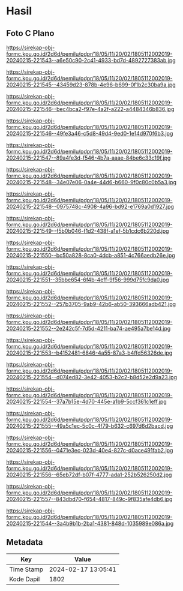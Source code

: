 # Hasil

## Foto C Plano

https://sirekap-obj-formc.kpu.go.id/2d6d/pemilu/pdpr/18/05/11/20/02/1805112002019-20240215-221543--a6e50c90-2c41-4933-bd7d-4892727383ab.jpg

https://sirekap-obj-formc.kpu.go.id/2d6d/pemilu/pdpr/18/05/11/20/02/1805112002019-20240215-221545--43459d23-878b-4e96-b699-0f1b2c30ba9a.jpg

https://sirekap-obj-formc.kpu.go.id/2d6d/pemilu/pdpr/18/05/11/20/02/1805112002019-20240215-221546--bec4bca2-f97e-4a2f-a222-a4484346b836.jpg

https://sirekap-obj-formc.kpu.go.id/2d6d/pemilu/pdpr/18/05/11/20/02/1805112002019-20240215-221546--49fe3a46-c5d8-49d4-9ed0-1e14d970f6b3.jpg

https://sirekap-obj-formc.kpu.go.id/2d6d/pemilu/pdpr/18/05/11/20/02/1805112002019-20240215-221547--89a4fe3d-f546-4b7a-aaae-84be6c33c19f.jpg

https://sirekap-obj-formc.kpu.go.id/2d6d/pemilu/pdpr/18/05/11/20/02/1805112002019-20240215-221548--34e07e06-0a4e-44d6-b660-9f0c80c0b5a3.jpg

https://sirekap-obj-formc.kpu.go.id/2d6d/pemilu/pdpr/18/05/11/20/02/1805112002019-20240215-221548--0975748c-4908-4a96-bd92-e1769a0d1927.jpg

https://sirekap-obj-formc.kpu.go.id/2d6d/pemilu/pdpr/18/05/11/20/02/1805112002019-20240215-221549--f5b0b046-f1d2-438f-a1ef-5b1cdc6b220d.jpg

https://sirekap-obj-formc.kpu.go.id/2d6d/pemilu/pdpr/18/05/11/20/02/1805112002019-20240215-221550--bc50a828-8ca0-4dcb-a851-4c766aedb26e.jpg

https://sirekap-obj-formc.kpu.go.id/2d6d/pemilu/pdpr/18/05/11/20/02/1805112002019-20240215-221551--35bbe654-6f4b-4eff-9f56-999d75fc9da0.jpg

https://sirekap-obj-formc.kpu.go.id/2d6d/pemilu/pdpr/18/05/11/20/02/1805112002019-20240215-221552--257b3705-9ab9-42b6-ab50-393666adb421.jpg

https://sirekap-obj-formc.kpu.go.id/2d6d/pemilu/pdpr/18/05/11/20/02/1805112002019-20240215-221552--2e242c5f-7d5d-4211-ba74-ae495a7be14d.jpg

https://sirekap-obj-formc.kpu.go.id/2d6d/pemilu/pdpr/18/05/11/20/02/1805112002019-20240215-221553--b4152481-6846-4a55-87a3-b4ffd56326de.jpg

https://sirekap-obj-formc.kpu.go.id/2d6d/pemilu/pdpr/18/05/11/20/02/1805112002019-20240215-221554--d074ed82-3e42-4053-b2c2-b8d52e2d9a23.jpg

https://sirekap-obj-formc.kpu.go.id/2d6d/pemilu/pdpr/18/05/11/20/02/1805112002019-20240215-221554--37a7b15e-4d70-445e-a1b9-5ccf361c1eff.jpg

https://sirekap-obj-formc.kpu.go.id/2d6d/pemilu/pdpr/18/05/11/20/02/1805112002019-20240215-221555--49a5c1ec-5c0c-4f79-b632-c697d6d2bacd.jpg

https://sirekap-obj-formc.kpu.go.id/2d6d/pemilu/pdpr/18/05/11/20/02/1805112002019-20240215-221556--0471e3ec-023d-40e4-827c-d0ace491fab2.jpg

https://sirekap-obj-formc.kpu.go.id/2d6d/pemilu/pdpr/18/05/11/20/02/1805112002019-20240215-221556--65eb72df-b07f-4777-ada1-252b526250d2.jpg

https://sirekap-obj-formc.kpu.go.id/2d6d/pemilu/pdpr/18/05/11/20/02/1805112002019-20240215-221557--843dbd70-f654-4817-849c-9f835afe4db6.jpg

https://sirekap-obj-formc.kpu.go.id/2d6d/pemilu/pdpr/18/05/11/20/02/1805112002019-20240215-221544--3a4b9b1b-2ba1-4381-848d-1035989e086a.jpg


## Metadata

| Key        | Value               |
| ---------- | ------------------- |
| Time Stamp | 2024-02-17 13:05:41 |
| Kode Dapil | 1802                |



